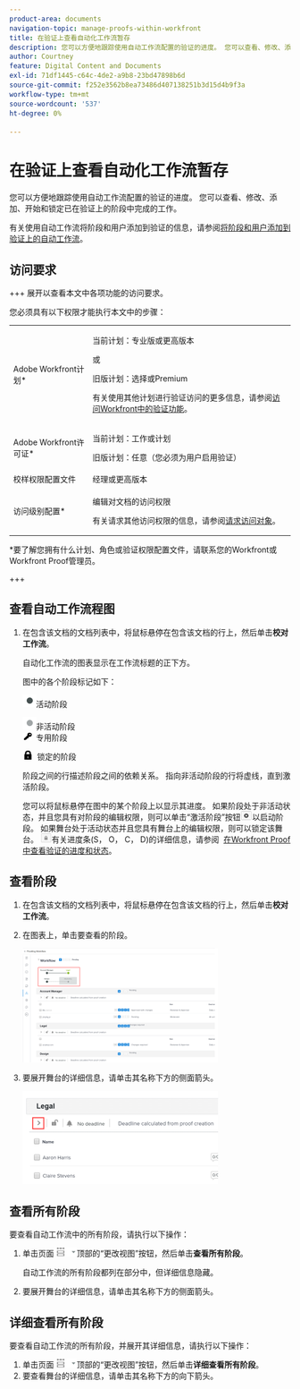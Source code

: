 ```yaml
---
product-area: documents
navigation-topic: manage-proofs-within-workfront
title: 在验证上查看自动化工作流暂存
description: 您可以方便地跟踪使用自动工作流配置的验证的进度。 您可以查看、修改、添加、开始和锁定已在验证上的阶段中完成的工作。
author: Courtney
feature: Digital Content and Documents
exl-id: 71df1445-c64c-4de2-a9b8-23bd47898b6d
source-git-commit: f252e3562b8ea73486d407138251b3d15d4b9f3a
workflow-type: tm+mt
source-wordcount: '537'
ht-degree: 0%

---
```


# 在验证上查看自动化工作流暂存

您可以方便地跟踪使用自动工作流配置的验证的进度。 您可以查看、修改、添加、开始和锁定已在验证上的阶段中完成的工作。

有关使用自动工作流将阶段和用户添加到验证的信息，请参阅[将阶段和用户添加到验证上的自动工作流](../../../review-and-approve-work/proofing/managing-proofs-within-workfront/add-stages-users-to-automated-workflow-proof.md)。

## 访问要求

+++ 展开以查看本文中各项功能的访问要求。

您必须具有以下权限才能执行本文中的步骤：

<table style="table-layout:auto"> 
 <col> 
 <col> 
 <tbody> 
  <tr> 
   <td role="rowheader">Adobe Workfront计划*</td> 
   <td> <p>当前计划：专业版或更高版本</p> <p>或</p> <p>旧版计划：选择或Premium</p> <p>有关使用其他计划进行验证访问的更多信息，请参阅<a href="/help/quicksilver/administration-and-setup/manage-workfront/configure-proofing/access-to-proofing-functionality.md" class="MCXref xref">访问Workfront中的验证功能</a>。</p> </td> 
  </tr> 
  <tr> 
   <td role="rowheader">Adobe Workfront许可证*</td> 
   <td> <p>当前计划：工作或计划</p> <p>旧版计划：任意（您必须为用户启用验证）</p> </td> 
  </tr> 
  <tr> 
   <td role="rowheader">校样权限配置文件 </td> 
   <td>经理或更高版本</td> 
  </tr> 
  <tr> 
   <td role="rowheader">访问级别配置*</td> 
   <td> <p>编辑对文档的访问权限</p> <p>有关请求其他访问权限的信息，请参阅<a href="../../../workfront-basics/grant-and-request-access-to-objects/request-access.md" class="MCXref xref">请求访问对象</a>。</p> </td> 
  </tr> 
 </tbody> 
</table>

&#42;要了解您拥有什么计划、角色或验证权限配置文件，请联系您的Workfront或Workfront Proof管理员。

+++

## 查看自动工作流程图

1. 在包含该文档的文档列表中，将鼠标悬停在包含该文档的行上，然后单击&#x200B;**校对工作流**。

   自动化工作流的图表显示在工作流标题的正下方。

   图中的各个阶段标记如下：

   ![dot.png](assets/dot.png)活动阶段

   ![gray_dot.png](assets/grey-dot.png)非活动阶段\
   ![sbw-key-icon.png](assets/sbw-key-icon.png)  专用阶段

   ![sbw-padlock-icon.png](assets/sbw-padlock-icon.png)  锁定的阶段

   阶段之间的行描述阶段之间的依赖关系。 指向非活动阶段的行将虚线，直到激活阶段。

   您可以将鼠标悬停在图中的某个阶段上以显示其进度。 如果阶段处于非活动状态，并且您具有对阶段的编辑权限，则可以单击“激活阶段”按钮![](assets/activate-stage-btn.png)以启动阶段。 如果舞台处于活动状态并且您具有舞台上的编辑权限，则可以锁定该舞台。 ![](assets/lock-stage-btn.png)有关进度条(S， O， C， D)的详细信息，请参阅  [在Workfront Proof中查看验证的进度和状态](../../../workfront-proof/wp-work-proofsfiles/manage-your-work/view-progress-and-status-of-proof.md)。

## 查看阶段

1. 在包含该文档的文档列表中，将鼠标悬停在包含该文档的行上，然后单击&#x200B;**校对工作流**。
1. 在图表上，单击要查看的阶段。

   ![](assets/view-stage-diagram-350x204.png)

1. 要展开舞台的详细信息，请单击其名称下方的侧面箭头。

   ![](assets/stage-details-caret-350x167.png)

## 查看所有阶段

要查看自动工作流中的所有阶段，请执行以下操作：

1. 单击页面![](assets/change-view-btn.png)顶部的“更改视图”按钮，然后单击&#x200B;**查看所有阶段**。

   自动工作流的所有阶段都列在部分中，但详细信息隐藏。

1. 要展开舞台的详细信息，请单击其名称下方的侧面箭头。

## 详细查看所有阶段

要查看自动工作流的所有阶段，并展开其详细信息，请执行以下操作：

1. 单击页面![](assets/change-view-btn.png)顶部的“更改视图”按钮，然后单击&#x200B;**详细查看所有阶段**。
1. 要查看舞台的详细信息，请单击其名称下方的向下箭头。
